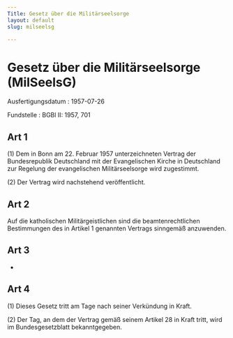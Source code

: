```yaml
---
Title: Gesetz über die Militärseelsorge
layout: default
slug: milseelsg

---
```


# Gesetz über die Militärseelsorge (MilSeelsG)

Ausfertigungsdatum
:   1957-07-26

Fundstelle
:   BGBl II: 1957, 701



## Art 1

(1) Dem in Bonn am 22. Februar 1957 unterzeichneten Vertrag der
Bundesrepublik Deutschland mit der Evangelischen Kirche in Deutschland
zur Regelung der evangelischen Militärseelsorge wird zugestimmt.

(2) Der Vertrag wird nachstehend veröffentlicht.


## Art 2

Auf die katholischen Militärgeistlichen sind die beamtenrechtlichen
Bestimmungen des in Artikel 1 genannten Vertrags sinngemäß anzuwenden.


## Art 3

-


## Art 4

(1) Dieses Gesetz tritt am Tage nach seiner Verkündung in Kraft.

(2) Der Tag, an dem der Vertrag gemäß seinem Artikel 28 in Kraft
tritt, wird im Bundesgesetzblatt bekanntgegeben.

